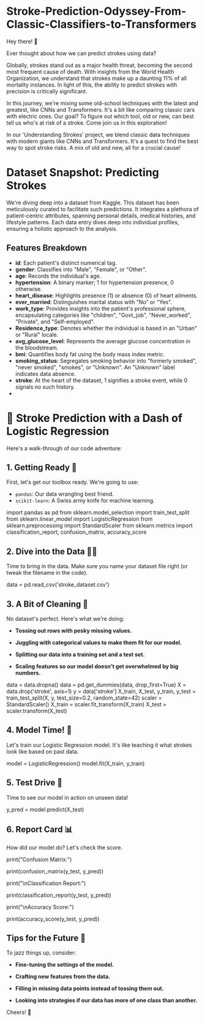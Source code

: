 # Stroke-Prediction-Odyssey-From-Classic-Classifiers-to-Transformers

Hey there! 👋

Ever thought about how we can predict strokes using data? 

Globally, strokes stand out as a major health threat, becoming the second most frequent cause of death. With insights from the World Health Organization, we understand that strokes make up a daunting 11% of all mortality instances. In light of this, the ability to predict strokes with precision is critically significant.

In this journey, we're mixing some old-school techniques with the latest and greatest, like CNNs and Transformers. It's a bit like comparing classic cars with electric ones. Our goal? To figure out which tool, old or new, can best tell us who's at risk of a stroke. Come join us in this exploration!

In our 'Understanding Strokes' project, we blend classic data techniques with modern giants like CNNs and Transformers. It's a quest to find the best way to spot stroke risks. A mix of old and new, all for a crucial cause!

# Dataset Snapshot: Predicting Strokes

We're diving deep into a dataset from Kaggle. This dataset has been meticulously curated to facilitate such predictions. It integrates a plethora of patient-centric attributes, spanning personal details, medical histories, and lifestyle patterns. Each data entry dives deep into individual profiles, ensuring a holistic approach to the analysis.

## Features Breakdown

- **id**: Each patient's distinct numerical tag.
- **gender**: Classifies into "Male", "Female", or "Other".
- **age**: Records the individual's age.
- **hypertension**: A binary marker; 1 for hypertension presence, 0 otherwise.
- **heart_disease**: Highlights presence (1) or absence (0) of heart ailments.
- **ever_married**: Distinguishes marital status with "No" or "Yes".
- **work_type**: Provides insights into the patient's professional sphere, encapsulating categories like "children", "Govt_job", "Never_worked", "Private", and "Self-employed".
- **Residence_type**: Denotes whether the individual is based in an "Urban" or "Rural" locale.
- **avg_glucose_level**: Represents the average glucose concentration in the bloodstream.
- **bmi**: Quantifies body fat using the body mass index metric.
- **smoking_status**: Segregates smoking behavior into "formerly smoked", "never smoked", "smokes", or "Unknown". An "Unknown" label indicates data absence.
- **stroke**: At the heart of the dataset, 1 signifies a stroke event, while 0 signals no such history.
- 
# 🧠 Stroke Prediction with a Dash of Logistic Regression

Here's a walk-through of our code adventure:

## 1. Getting Ready 🚀
First, let's get our toolbox ready. We're going to use:
- `pandas`: Our data wrangling best friend.
- `scikit-learn`: A Swiss army knife for machine learning. 


import pandas as pd
from sklearn.model_selection import train_test_split
from sklearn.linear_model import LogisticRegression
from sklearn.preprocessing import StandardScaler
from sklearn.metrics import classification_report, confusion_matrix, accuracy_score

## 2. Dive into the Data 🏊‍♂️

Time to bring in the data. Make sure you name your dataset file right (or tweak the filename in the code).


data = pd.read_csv('stroke_dataset.csv')

## 3. A Bit of Cleaning 🧼

No dataset's perfect. Here's what we're doing:

- **Tossing out rows with pesky missing values.**
  
- **Juggling with categorical values to make them fit for our model.**

- **Splitting our data into a training set and a test set.**

- **Scaling features so our model doesn't get overwhelmed by big numbers.**


data = data.dropna()
data = pd.get_dummies(data, drop_first=True)
X = data.drop('stroke', axis=1)
y = data['stroke']
X_train, X_test, y_train, y_test = train_test_split(X, y, test_size=0.2, random_state=42)
scaler = StandardScaler()
X_train = scaler.fit_transform(X_train)
X_test = scaler.transform(X_test)

## 4. Model Time! 🎩

Let's train our Logistic Regression model. It's like teaching it what strokes look like based on past data.


model = LogisticRegression()
model.fit(X_train, y_train)

## 5. Test Drive 🚗

Time to see our model in action on unseen data!


y_pred = model.predict(X_test)

## 6. Report Card 📊

How did our model do? Let's check the score.


print("Confusion Matrix:")

print(confusion_matrix(y_test, y_pred))

print("\nClassification Report:")

print(classification_report(y_test, y_pred))

print("\nAccuracy Score:")

print(accuracy_score(y_test, y_pred))

## Tips for the Future 🔮

To jazz things up, consider:

- **Fine-tuning the settings of the model.**
  
- **Crafting new features from the data.**

- **Filling in missing data points instead of tossing them out.**
  
- **Looking into strategies if our data has more of one class than another.**

Cheers! 🥂
